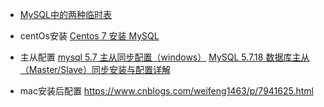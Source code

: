 * [MySQL中的两种临时表](http://mysql.taobao.org/monthly/2016/06/07/)


* centOs安装
[Centos 7 安装 MySQL](https://www.jianshu.com/p/7cccdaa2d177)

* 主从配置
[mysql 5.7 主从同步配置（windows）](https://blog.csdn.net/natahew/article/details/71122569)
[MySQL 5.7.18 数据库主从（Master/Slave）同步安装与配置详解](https://www.jishux.com/plus/view-641331-1.html)

* mac安装后配置
https://www.cnblogs.com/weifeng1463/p/7941625.html

